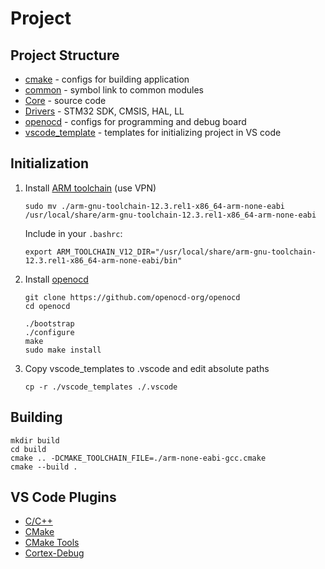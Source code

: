 # Project

## Project Structure 

- [cmake](cmake/) - configs for building application
- [common](common/) - symbol link to common modules
- [Core](Core/) - source code
- [Drivers](Drivers/) - STM32 SDK, CMSIS, HAL, LL
- [openocd](openocd/) - configs for programming and debug board
- [vscode_template](vscode_template/) - templates for initializing project in VS code


## Initialization

1. Install [ARM toolchain](https://developer.arm.com/downloads/-/arm-gnu-toolchain-downloads) (use VPN)

    ``` shell
    sudo mv ./arm-gnu-toolchain-12.3.rel1-x86_64-arm-none-eabi /usr/local/share/arm-gnu-toolchain-12.3.rel1-x86_64-arm-none-eabi
    ```
    Include in your `.bashrc`:
    ``` shell
    export ARM_TOOLCHAIN_V12_DIR="/usr/local/share/arm-gnu-toolchain-12.3.rel1-x86_64-arm-none-eabi/bin"
    ```

1. Install [openocd](https://github.com/openocd-org/openocd)

    ``` shell
    git clone https://github.com/openocd-org/openocd
    cd openocd

    ./bootstrap
    ./configure
    make
    sudo make install
    ```

1. Copy vscode_templates to .vscode and edit absolute paths

    ``` shell
    cp -r ./vscode_templates ./.vscode
    ```

## Building

``` shell
mkdir build
cd build
cmake .. -DCMAKE_TOOLCHAIN_FILE=./arm-none-eabi-gcc.cmake
cmake --build .
```

## VS Code Plugins

* [C/C++](https://marketplace.visualstudio.com/items?itemName=ms-vscode.cpptools)
* [CMake](https://marketplace.visualstudio.com/items?itemName=twxs.cmake)
* [CMake Tools](https://marketplace.visualstudio.com/items?itemName=ms-vscode.cmake-tools)
* [Cortex-Debug](https://marketplace.visualstudio.com/items?itemName=marus25.cortex-debug)

